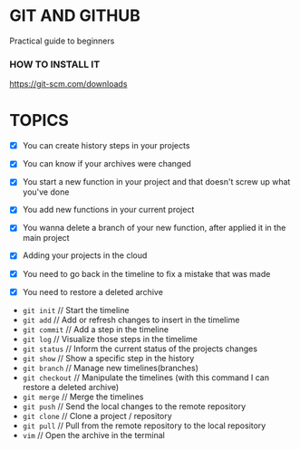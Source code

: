 # GIT AND GITHUB

Practical guide to beginners

### HOW TO INSTALL IT

https://git-scm.com/downloads

# TOPICS

- [x] You can create history steps in your projects
- [x] You can know if your archives were changed 

- [x] You start a new function in your project and that doesn't screw up what you've done
- [x] You add new functions in your current project
- [x] You wanna delete a branch of your new function, after applied it in the main project 

- [x] Adding your projects in the cloud

- [x] You need to go back in the timeline to fix a mistake that was made
- [x] You need to restore a deleted archive 

* `git init`     // Start the timeline
* `git add`      // Add or refresh changes to insert in the timelime
* `git commit`   // Add a step in the timeline
* `git log`      // Visualize those steps in the timelime
* `git status`   // Inform the current status of the projects changes
* `git show`     // Show a specific step in the history
* `git branch`   // Manage new timelines(branches)
* `git checkout` // Manipulate the timelines (with this command I can restore a deleted archive)
* `git merge`    // Merge the timelines
* `git push`     // Send the local changes to the remote repository
* `git clone`    // Clone a project / repository
* `git pull`     // Pull from the remote repository to the local repository
* `vim`          // Open the archive in the terminal




